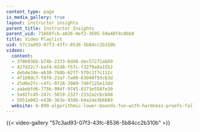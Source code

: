 ```yaml
---
content_type: page
is_media_gallery: true
layout: instructor_insights
parent_title: Instructor Insights
parent_uid: 71669fcb-a026-0ef2-3695-59a40f4c0bb8
title: Video Playlist
uid: 57c3ad93-07f3-43fc-8536-5b84cc2b310b
videos:
  content:
  - 370b936b-b74b-2333-6dd8-dec57272ab69
  - 427d22c7-baf4-92d8-f57c-f3279a8a1552
  - deb4e34e-e638-760b-62ff-5f0c1f7c112c
  - 4f1b9dc7-f8f0-23a7-fa00-63040f93cb3d
  - 25d6e2fc-c4fc-0728-3989-746f125e13dd
  - aabebfd6-775b-994f-9745-0373e558fe39
  - 5a92fc45-247c-5019-2327-2332a2cbcb88
  - 5951a082-e43b-363e-93db-b4a24e3b6689
  website: 6-890-algorithmic-lower-bounds-fun-with-hardness-proofs-fall-2014
---
```



{{< video-gallery "57c3ad93-07f3-43fc-8536-5b84cc2b310b" >}}

